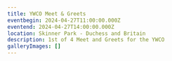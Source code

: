 ```yaml
---
title: YWCO Meet & Greets
eventbegin: 2024-04-27T11:00:00.000Z
eventend: 2024-04-27T14:00:00.000Z
location: Skinner Park - Duchess and Britain
description: 1st of 4 Meet and Greets for the YWCO
galleryImages: []
---
```

